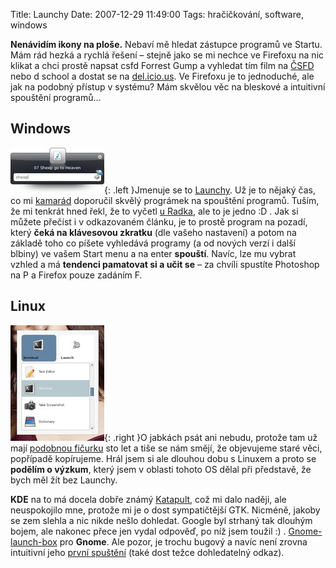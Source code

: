 Title: Launchy
Date: 2007-12-29 11:49:00
Tags: hračičkování, software, windows

**Nenávidím ikony na ploše.** Nebaví mě hledat zástupce programů ve
Startu. Mám rád hezká a rychlá řešení – stejně jako se mi nechce ve
Firefoxu na nic klikat a chci prostě napsat csfd Forrest Gump a
vyhledat tím film na [ČSFD](http://www.csfd.cz) nebo d school a
dostat se na [del.icio.us](http://del.icio.us/littlemaple/school).
Ve Firefoxu je to jednoduché, ale jak na podobný přístup v systému?
Mám skvělou věc na bleskové a intuitivní spouštění programů…

## Windows

![obrázek](images/31.jpg){: .left }Jmenuje se to
[Launchy](http://www.launchy.net/). Už je to nějaký čas, co mi
[kamarád](http://www.ctenari.info/) doporučil skvělý prográmek na
spouštění programů. Tuším, že mi tenkrát hned řekl, že to vyčetl
[u Radka](http://myego.cz/item/launchy-rychle-spousteni-programu-pro-windows/category/pc-software),
ale to je jedno :D . Jak si můžete přečíst i v odkazovaném článku,
je to prostě program na pozadí, který
**čeká na klávesovou zkratku** (dle vašeho nastavení) a potom na
základě toho co píšete vyhledává programy (a od nových verzí
i další blbiny) ve vašem Start menu a na enter **spouští**. Navíc,
lze mu vybrat vzhled a má **tendenci pamatovat si a učit se** – za
chvíli spustíte Photoshop na P a Firefox pouze zadáním F.

## Linux

![obrázek](images/32.jpg){: .right }O jabkách psát ani
nebudu, protože tam už mají
[podobnou fičurku](http://theappleblog.com/2005/02/18/quicksilver-changes-everything/)
sto let a tiše se nám smějí, že objevujeme staré věci, popřípadě
kopírujeme. Hrál jsem si ale dlouhou dobu s Linuxem a proto se
**podělím o výzkum**, který jsem v oblasti tohoto OS dělal při
představě, že bych měl žít bez Launchy.

**KDE** na to má docela dobře známý
[Katapult](http://katapult.kde.org/screenshots), což mi dalo
naději, ale neuspokojilo mne, protože mi je o dost sympatičtější
GTK. Nicméně, jakoby se zem slehla a nic nikde nešlo dohledat.
Google byl strhaný tak dlouhým bojem, ale nakonec přece jen vydal
odpověď, po níž jsem toužil :) .
[Gnome-launch-box](http://developer.imendio.com/projects/gnome-launch-box)
pro **Gnome**. Ale pozor, je trochu bugový a navíc není zrovna
intuitivní jeho
[první spuštění](http://developer.imendio.com/node/77) (také dost
težce dohledatelný odkaz).